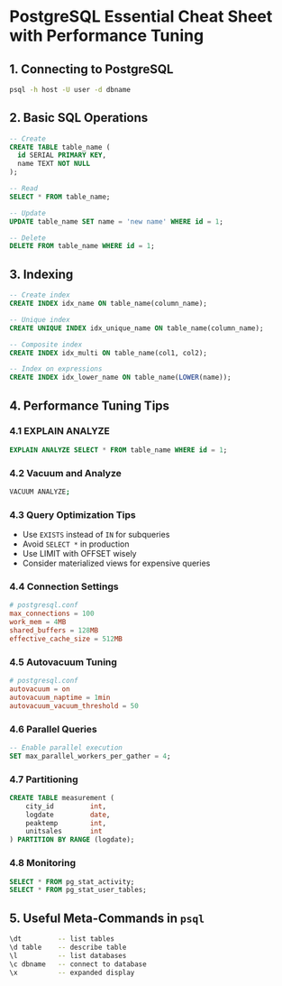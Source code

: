 
# PostgreSQL Essential Cheat Sheet with Performance Tuning

## 1. Connecting to PostgreSQL
```bash
psql -h host -U user -d dbname
```

## 2. Basic SQL Operations
```sql
-- Create
CREATE TABLE table_name (
  id SERIAL PRIMARY KEY,
  name TEXT NOT NULL
);

-- Read
SELECT * FROM table_name;

-- Update
UPDATE table_name SET name = 'new name' WHERE id = 1;

-- Delete
DELETE FROM table_name WHERE id = 1;
```

## 3. Indexing
```sql
-- Create index
CREATE INDEX idx_name ON table_name(column_name);

-- Unique index
CREATE UNIQUE INDEX idx_unique_name ON table_name(column_name);

-- Composite index
CREATE INDEX idx_multi ON table_name(col1, col2);

-- Index on expressions
CREATE INDEX idx_lower_name ON table_name(LOWER(name));
```

## 4. Performance Tuning Tips

### 4.1 EXPLAIN ANALYZE
```sql
EXPLAIN ANALYZE SELECT * FROM table_name WHERE id = 1;
```

### 4.2 Vacuum and Analyze
```bash
VACUUM ANALYZE;
```

### 4.3 Query Optimization Tips
- Use `EXISTS` instead of `IN` for subqueries
- Avoid `SELECT *` in production
- Use LIMIT with OFFSET wisely
- Consider materialized views for expensive queries

### 4.4 Connection Settings
```conf
# postgresql.conf
max_connections = 100
work_mem = 4MB
shared_buffers = 128MB
effective_cache_size = 512MB
```

### 4.5 Autovacuum Tuning
```conf
# postgresql.conf
autovacuum = on
autovacuum_naptime = 1min
autovacuum_vacuum_threshold = 50
```

### 4.6 Parallel Queries
```sql
-- Enable parallel execution
SET max_parallel_workers_per_gather = 4;
```

### 4.7 Partitioning
```sql
CREATE TABLE measurement (
    city_id         int,
    logdate         date,
    peaktemp        int,
    unitsales       int
) PARTITION BY RANGE (logdate);
```

### 4.8 Monitoring
```sql
SELECT * FROM pg_stat_activity;
SELECT * FROM pg_stat_user_tables;
```

## 5. Useful Meta-Commands in `psql`
```bash
\dt         -- list tables
\d table    -- describe table
\l          -- list databases
\c dbname   -- connect to database
\x          -- expanded display
```

